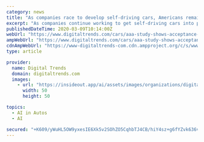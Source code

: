 ```yaml
---
category: news
title: "As companies race to develop self-driving cars, Americans remain ambivalent"
excerpt: "As companies continue working to get self-driving cars into production, acceptance of the technology remains “stuck in neutral,” according to AAA. In a study conducted by the organization ..."
publishedDateTime: 2020-03-09T10:14:00Z
webUrl: "https://www.digitaltrends.com/cars/aaa-study-shows-acceptance-of-self-driving-cars-stuck-in-neutral/"
ampWebUrl: "https://www.digitaltrends.com/cars/aaa-study-shows-acceptance-of-self-driving-cars-stuck-in-neutral/?amp"
cdnAmpWebUrl: "https://www-digitaltrends-com.cdn.ampproject.org/c/s/www.digitaltrends.com/cars/aaa-study-shows-acceptance-of-self-driving-cars-stuck-in-neutral/?amp"
type: article

provider:
  name: Digital Trends
  domain: digitaltrends.com
  images:
    - url: "https://insideout.app/ai/assets/images/organizations/digitaltrends.com-50x50.jpg"
      width: 50
      height: 50

topics:
  - AI in Autos
  - AI

secured: "+K609/yWuHL5OW9yxesIE6Xk5v2SOhZO5CqhbTJ4CB/hiY4sz+g6fYZvk636vz+thi9c6zt/BDhl0Mt995617GPEXpeXAG7V0LWnQl7KmghuHNz0EWuBQrR6NvOazQ8Gx7D2wSUUANK6dXjwn2z3GgiIAWr23X+m5joNdAOj4FgBAiOw+1XuL+wvUVNj/XuPk+QMlvVRF7gzi7n5mE+WDhC95B4yDMLWPhCOe53/81wQxO2F8tsT7hWrl5/bvKz3T7FyTmkgnRyX0RiaoCCPD+NROq19ZtOAjLgHqB8gCPtYqpqycAeWpdHC3bkdNo6i;t4gRjquo9hI/uxDmpLrcnA=="
---
```


